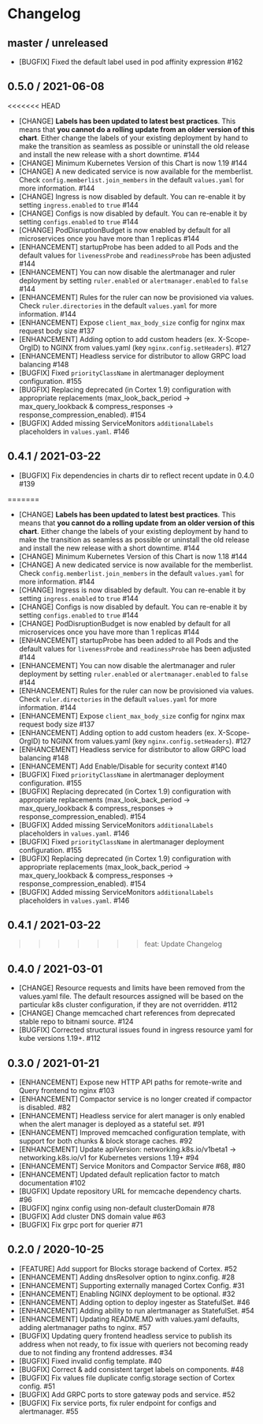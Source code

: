 # Changelog

## master / unreleased
* [BUGFIX] Fixed the default label used in pod affinity expression #162

## 0.5.0 / 2021-06-08

<<<<<<< HEAD
* [CHANGE] **Labels has been updated to latest best practices**. This means that **you cannot do a rolling update from an older version of this chart**. Either change the labels of your existing deployment by hand to make the transition as seamless as possible or uninstall the old release and install the new release with a short downtime. #144
* [CHANGE] Minimum Kubernetes Version of this Chart is now 1.19 #144
* [CHANGE] A new dedicated service is now available for the memberlist. Check `config.memberlist.join_members` in the default `values.yaml` for more information. #144
* [CHANGE] Ingress is now disabled by default. You can re-enable it by setting `ingress.enabled` to `true` #144
* [CHANGE] Configs is now disabled by default. You can re-enable it by setting `configs.enabled` to `true` #144
* [CHANGE] PodDisruptionBudget is now enabled by default for all microservices once you have more than 1 replicas #144
* [ENHANCEMENT] startupProbe has been added to all Pods and the default values for `livenessProbe` and `readinessProbe` has been adjusted #144
* [ENHANCEMENT] You can now disable the alertmanager and ruler deployment by setting `ruler.enabled` or `alertmanager.enabled` to `false` #144
* [ENHANCEMENT] Rules for the ruler can now be provisioned via values. Check `ruler.directories` in the default `values.yaml` for more information. #144
* [ENHANCEMENT] Expose `client_max_body_size` config for nginx max request body size #137
* [ENHANCEMENT] Adding option to add custom headers (ex. X-Scope-OrgID) to NGINX from values.yaml (key `nginx.config.setHeaders`). #127
* [ENHANCEMENT] Headless service for distributor to allow GRPC load balancing #148
* [BUGFIX] Fixed `priorityClassName` in alertmanager deployment configuration. #155
* [BUGFIX] Replacing deprecated (in Cortex 1.9) configuration with appropriate replacements (max_look_back_period -> max_query_lookback & compress_responses -> response_compression_enabled). #154
* [BUGFIX] Added missing ServiceMonitors `additionalLabels` placeholders in `values.yaml`. #146

## 0.4.1 / 2021-03-22

* [BUGFIX] Fix dependencies in charts dir to reflect recent update in 0.4.0 #139

=======
- [CHANGE] **Labels has been updated to latest best practices**. This means that **you cannot do a rolling update from an older version of this chart**. Either change the labels of your existing deployment by hand to make the transition as seamless as possible or uninstall the old release and install the new release with a short downtime. #144
- [CHANGE] Minimum Kubernetes Version of this Chart is now 1.18 #144
- [CHANGE] A new dedicated service is now available for the memberlist. Check `config.memberlist.join_members` in the default `values.yaml` for more information. #144
- [CHANGE] Ingress is now disabled by default. You can re-enable it by setting `ingress.enabled` to `true` #144
- [CHANGE] Configs is now disabled by default. You can re-enable it by setting `configs.enabled` to `true` #144
- [CHANGE] PodDisruptionBudget is now enabled by default for all microservices once you have more than 1 replicas #144
- [ENHANCEMENT] startupProbe has been added to all Pods and the default values for `livenessProbe` and `readinessProbe` has been adjusted #144
- [ENHANCEMENT] You can now disable the alertmanager and ruler deployment by setting `ruler.enabled` or `alertmanager.enabled` to `false` #144
- [ENHANCEMENT] Rules for the ruler can now be provisioned via values. Check `ruler.directories` in the default `values.yaml` for more information. #144
- [ENHANCEMENT] Expose `client_max_body_size` config for nginx max request body size #137
- [ENHANCEMENT] Adding option to add custom headers (ex. X-Scope-OrgID) to NGINX from values.yaml (key `nginx.config.setHeaders`). #127
- [ENHANCEMENT] Headless service for distributor to allow GRPC load balancing #148
- [ENHANCEMENT] Add Enable/Disable for security context #140
- [BUGFIX] Fixed `priorityClassName` in alertmanager deployment configuration. #155
- [BUGFIX] Replacing deprecated (in Cortex 1.9) configuration with appropriate replacements (max_look_back_period -> max_query_lookback & compress_responses -> response_compression_enabled). #154
- [BUGFIX] Added missing ServiceMonitors `additionalLabels` placeholders in `values.yaml`. #146
- [BUGFIX] Fixed `priorityClassName` in alertmanager deployment configuration. #155
- [BUGFIX] Replacing deprecated (in Cortex 1.9) configuration with appropriate replacements (max_look_back_period -> max_query_lookback & compress_responses -> response_compression_enabled). #154
- [BUGFIX] Added missing ServiceMonitors `additionalLabels` placeholders in `values.yaml`. #146

## 0.4.1 / 2021-03-22

>>>>>>> feat: Update Changelog
## 0.4.0 / 2021-03-01

- [CHANGE] Resource requests and limits have been removed from the values.yaml file. The default resources assigned will be based on the particular k8s cluster configuration, if they are not overridden. #112
- [CHANGE] Change memcached chart references from deprecated stable repo to bitnami source. #124
- [BUGFIX] Corrected structural issues found in ingress resource yaml for kube versions 1.19+. #112

## 0.3.0 / 2021-01-21

- [ENHANCEMENT] Expose new HTTP API paths for remote-write and Query frontend to nginx #103
- [ENHANCEMENT] Compactor service is no longer created if compactor is disabled. #82
- [ENHANCEMENT] Headless service for alert manager is only enabled when the alert manager is deployed as a stateful set. #91
- [ENHANCEMENT] Improved memcached configuration template, with support for both chunks & block storage caches. #92
- [ENHANCEMENT] Update apiVersion: networking.k8s.io/v1beta1 -> networking.k8s.io/v1 for Kubernetes versions 1.19+ #94
- [ENHANCEMENT] Service Monitors and Compactor Service #68, #80
- [ENHANCEMENT] Updated default replication factor to match documentation #102
- [BUGFIX] Update repository URL for memcache dependency charts. #96
- [BUGFIX] nginx config using non-default clusterDomain #78
- [BUGFIX] Add cluster DNS domain value #63
- [BUGFIX] Fix grpc port for querier #71

## 0.2.0 / 2020-10-25

- [FEATURE] Add support for Blocks storage backend of Cortex. #52
- [ENHANCEMENT] Adding dnsResolver option to nginx.config. #28
- [ENHANCEMENT] Supporting externally managed Cortex Config. #31
- [ENHANCEMENT] Enabling NGINX deployment to be optional. #32
- [ENHANCEMENT] Adding option to deploy ingester as StatefulSet. #46
- [ENHANCEMENT] Adding ability to run alertmanager as StatefulSet. #54
- [ENHANCEMENT] Updating README.MD with values.yaml defaults, adding alertmanager paths to nginx. #57
- [BUGFIX] Updating query frontend headless service to publish its address when not ready, to fix issue with queriers not becoming ready due to not finding any frontend addresses. #34
- [BUGFIX] Fixed invalid config template. #40
- [BUGFIX] Correct & add consistent target labels on components. #48
- [BUGFIX] Fix values file duplicate config.storage section of Cortex config. #51
- [BUGFIX] Add GRPC ports to store gateway pods and service. #52
- [BUGFIX] Fix service ports, fix ruler endpoint for configs and alertmanager. #55
